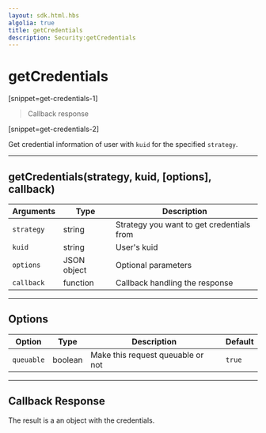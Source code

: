 ```yaml
---
layout: sdk.html.hbs
algolia: true
title: getCredentials
description: Security:getCredentials
---
```

  

# getCredentials

[snippet=get-credentials-1]
> Callback response

[snippet=get-credentials-2]

Get credential information of user with `kuid` for the specified `strategy`. 

---

## getCredentials(strategy, kuid, [options], callback)

| Arguments | Type | Description
|-----------|------|------------
| `strategy` | string | Strategy you want to get credentials from
| `kuid` | string | User's kuid
| `options` | JSON object | Optional parameters
| `callback`| function | Callback handling the response

---

## Options

| Option | Type | Description | Default
|--------|------|-------------|---------
| `queuable` | boolean | Make this request queuable or not  | `true`

---

## Callback Response

The result is a an object with the credentials.

